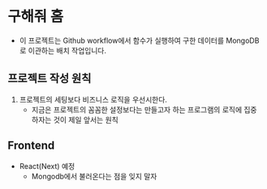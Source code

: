 # 구해줘 홈

-   이 프로젝트는 Github workflow에서 함수가 실행하여 구한 데이터를 MongoDB로 이관하는 배치 작업입니다.

## 프로젝트 작성 원칙

1. 프로젝트의 세팅보다 비즈니스 로직을 우선시한다.
    - 지금은 프로젝트의 꼼꼼한 설정보다는 만들고자 하는 프로그램의 로직에 집중하자는 것이 제일 앞서는 원칙

## Frontend

-   React(Next) 예정
    -   Mongodb에서 불러온다는 점을 잊지 말자
